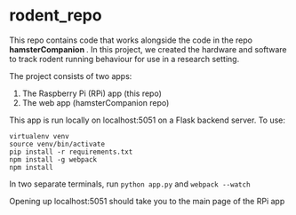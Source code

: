 
# rodent_repo

This repo contains code that works alongside the code in the repo <b> hamsterCompanion </b>. In this project, we created the hardware and software to track rodent running behaviour for use in a research setting. 

The project consists of two apps: 
1. The Raspberry Pi (RPi) app (this repo) 
2. The web app (hamsterCompanion repo)

This app is run locally on localhost:5051 on a Flask backend server. To use:

``` pip install virtualenv
virtualenv venv
source venv/bin/activate
pip install -r requirements.txt
npm install -g webpack
npm install
```

In two separate terminals, run `python app.py` and `webpack --watch`

Opening up localhost:5051 should take you to the main page of the RPi app



